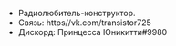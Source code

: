 - Радиолюбитель-конструктор.
- Связь: https//vk.com/transistor725
- Дискорд: Принцесса Юникитти#9980

<!---
transistor725/transistor725 is a ✨ special ✨ repository because its `README.md` (this file) appears on your GitHub profile.
You can click the Preview link to take a look at your changes.
--->
